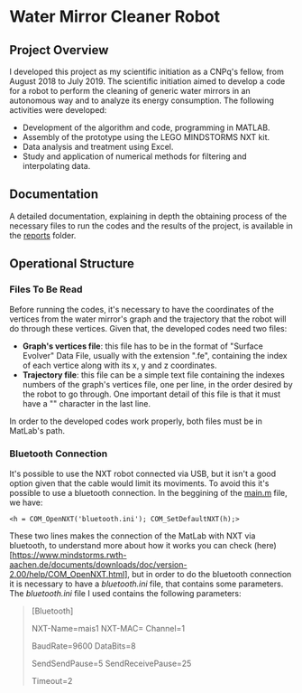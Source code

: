 # Water Mirror Cleaner Robot 

## Project Overview

I developed this project as my scientific initiation as a CNPq's fellow, from August 2018 to July 2019. The scientific initiation aimed to develop a code for a robot to perform the cleaning of generic water mirrors in an autonomous way and to analyze its energy consumption. The following activities were developed:

* Development of the algorithm and code, programming in MATLAB.
* Assembly of the prototype using the LEGO MINDSTORMS NXT kit.
* Data analysis and treatment using Excel.
* Study and application of numerical methods for filtering and interpolating data.

## Documentation

A detailed documentation, explaining in depth the obtaining process of the necessary files to run the codes and the results of the project, is available in the [reports](uol.com.br) folder. 

## Operational Structure

### Files To Be Read

Before running the codes, it's necessary to have the coordinates of the vertices from the water mirror's graph and the trajectory that the robot will do through these vertices. Given that, the developed codes need two files:

* __Graph's vertices file__: this file has to be in the format of "Surface Evolver" Data File, usually with the extension ".fe", containing the index of each vertice along with its x, y and z coordinates. 
* __Trajectory file__: this file can be a simple text file containing the indexes numbers of the graph's vertices file, one per line, in the order desired by the robot to go through. One important detail of this file is that it must have a "\" character in the last line.

In order to the developed codes work properly, both files must be in MatLab's path. 

### Bluetooth Connection

It's possible to use the NXT robot connected via USB, but it isn't a good option given that the cable would limit its moviments. To avoid this it's possible to use a bluetooth connection. In the beggining of the [main.m](https://github.com/Brunocds/cleaning-robot/blob/master/developed-codes/main.m) file, we have:

`<h = COM_OpenNXT('bluetooth.ini');
COM_SetDefaultNXT(h);>` 

These two lines makes the connection of the MatLab with NXT via bluetooth, to understand more about how it works you can check (here)[https://www.mindstorms.rwth-aachen.de/documents/downloads/doc/version-2.00/help/COM_OpenNXT.html], but in order to do the bluetooth connection it is necessary to have a _bluetooth.ini_ file, that contains some parameters. The _bluetooth.ini_ file I used contains the following parameters:

>[Bluetooth]
>
>NXT-Name=mais1
>NXT-MAC=
>Channel=1
>
>BaudRate=9600
>DataBits=8
>
>SendSendPause=5
>SendReceivePause=25
>
>Timeout=2

